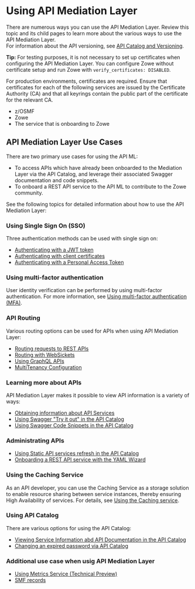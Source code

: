 # Using API Mediation Layer

There are numerous ways you can use the API Mediation Layer. Review this topic and its child pages to learn more about the various ways to use the API Mediation Layer.  
For information about the API versioning, see [API Catalog and Versioning](../../extend/extend-apiml/api-mediation-versioning.md).

**Tip:** 
For testing purposes, it is not necessary to set up certificates when configuring the API Mediation Layer. You can configure Zowe without certificate setup and run Zowe with `verify_certificates: DISABLED`.  

For production environments, certificates are required. Ensure that certificates for each of the following services are issued by the Certificate Authority (CA) and that all keyrings contain the public part of the certificate for the relevant CA.  

* z/OSMF
* Zowe
* The service that is onboarding to Zowe

## API Mediation Layer Use Cases

There are two primary use cases for using the API ML:

* To access APIs which have already been onboarded to the Mediation Layer via the API Catalog, and leverage their associated Swagger documentation and code snippets. 
* To onboard a REST API service to the API ML to contribute to the Zowe community.

See the following topics for detailed information about how to use the API Mediation Layer:  

### Using Single Sign On (SSO)

Three authentication methods can be used with single sign on:

* [Authenticating with a JWT token](../authenticating-with-jwt-token.md)
* [Authenticating with client certificates](../authenticating-with-client-certificates.md)
* [Authenticating with a Personal Access Token](./authenticating-with-personal-access-token.md)

### Using multi-factor authentication

User identity verification can be performed by using multi-factor authentication. For more information, see [Using multi-factor authentication (MFA)](./using-multi-factor-authentication.md).

### API Routing

Various routing options can be used for APIs when using API Mediation Layer:

* [Routing requests to REST APIs](./routing-requests-to-rest-apis.md)
* [Routing with WebSickets](../routing-with-websockets.md)
* [Using GraphQL APIs](use-graphql-api.md)
* [MultiTenancy Configuration](./api-mediation-multi-tenancy.md)

### Learning more about APIs 

API Mediation Layer makes it possible to view API information is a variety of ways:

* [Obtaining information about API Services](../obtaining-information-about-api-services.md)
* [Using Swagger "Try it out" in the API Catalog](../api-mediation-swagger-try-it-out.md)
* [Using Swagger Code Snippets in the API Catalog](../api-mediation-swagger-code-snippets.md)

### Administrating APIs

* [Using Static API services refresh in the API Catalog](../api-mediation-static-api-refresh.md)
* [Onboarding a REST API service with the YAML Wizard](../onboard-wizard.md)

### Using the Caching Service

As an API developer, you can use the Caching Service as a storage solution to enable resource sharing between service instances, thereby ensuring High Availability of services. For details, see [Using the Caching service](./api-mediation-caching-service.md).

### Using API Catalog

There are various options for using the API Catalog:

* [Viewing Service Information abd API Documentation in the API Catalog](../api-mediation-view-service-information-and-api-doc.md)
* [Changing an expired password via API Catalog](../api-mediation-change-password-via-catalog.md)

### Additional use case when usig API Mediation Layer

* [Using Metrics Service (Technical Preview)](../api-mediation-metrics-service.md)
* [SMF records](./api-mediation-smf.md)

